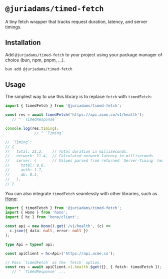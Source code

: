 # `@juriadams/timed-fetch`

A tiny fetch wrapper that tracks request duration, latency, and server timings.

## Installation

Add `@juriadams/timed-fetch` to your project using your package manager of choice (bun, npm, pnpm, ...).

```bash
bun add @juriadams/timed-fetch
```

## Usage

The simplest way to use this library is to replace `fetch` with `timedFetch`:

```ts
import { timedFetch } from '@juriadams/timed-fetch';

const res = await timedFetch('https://api.acme.co/v1/health');
   // ^ `TimedResponse`

console.log(res.timing);
             // ^ `Timing`

// `Timing`:
// {
//   total: 21.2,    // Total duration in milliseconds.
//   network: 11.4,  // Calculated network latency in milliseconds.
//   server: {       // Values parsed from returned `Server-Timing` header.
//     total: 9.8,
//     auth: 1.7,
//     db: 8.1,
//   },
// }
```

You can also integrate `timedFetch` seamlessly with other libraries, such as [Hono](https://github.com/honojs/hono):

```ts
import { timedFetch } from '@juriadams/timed-fetch';
import { Hono } from 'hono';
import { hc } from 'hono/client';

const api = new Hono().get('/v1/health', (c) =>
  c.json({ data: null, error: null })
);

type Api = typeof api;

const apiClient = hc<Api>('https://api.acme.co');

// Pass `timedFetch` as the `fetch` option.
const res = await apiClient.v1.health.$get({}, { fetch: timedFetch });
   // ^ `TimedResponse` ...
```